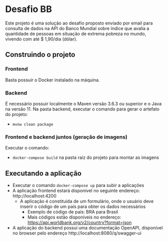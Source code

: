 # Desafio BB

Este projeto é uma solução ao desafio proposto enviado por email para consulta de dados na API do Banco Mundial sobre índice que avalia a quantidade de pessoas em situação de extrema pobreza no mundo, vivendo com até $ 1,90/dia (dólar).

## Construindo o projeto

### Frontend

Basta possuir o Docker instalado na máquina.

### Backend

É necessário possuir localmente o Maven versão 3.6.3 ou superior e o Java na versão 11.
Na pasta backend, executar o comando para gerar o artefato do projeto:
- `mvnw clean package`

### Frontend e backend juntos (geração de imagens)
Executar o comando:
- `docker-compose build` na pasta raíz do projeto para montar as imagens

## Executando a aplicação

- Executar o comando `docker-compose up` para subir a aplicações
- A aplicação frontend estará disponível no seguinte endereço: http://localhost:4200
  - A aplicação é constituída de um formulário, onde o usuário deve inserir o código de um país para obter os dados necessários
    - Exemplo de código de país: BRA para Brasil
    - Mais códigos estão disponíveis no endereço: https://api.worldbank.org/v2/country?format=json
- A aplicação do backend possui uma documentação OpenAPI, disponível no browser pelo endereço http://localhost:8080/q/swagger-ui
